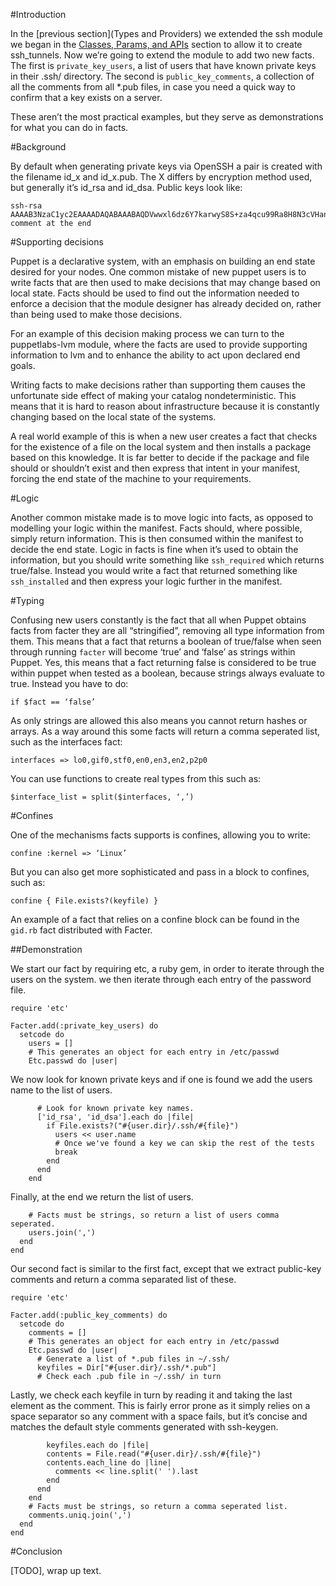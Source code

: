 #Introduction

In the [previous section](Types and Providers) we extended the ssh module we began in the [Classes, Params, and APIs](Same) section to allow it to create ssh_tunnels.  Now we’re going to extend the module to add two new facts.  The first is `private_key_users`, a list of users that have known private keys in their .ssh/ directory.  The second is `public_key_comments`, a collection of all the comments from all *.pub files, in case you need a quick way to confirm that a key exists on a server.

These aren’t the most practical examples, but they serve as demonstrations for what you can do in facts.

#Background

By default when generating private keys via OpenSSH a pair is created with the filename id_x and id_x.pub.  The X differs by encryption method used, but generally it’s id_rsa and id_dsa.  Public keys look like:

```
ssh-rsa AAAAB3NzaC1yc2EAAAADAQABAAABAQDVwwxl6dz6Y7karwyS8S+za4qcu99Ra8H8N3cVHanEB+vuigtbhLOSb+bk6NjxFtC/jF+Usf5FM5fGIYd51L7RE9BbzbKiWb9giFnNqhKWclO5CY4sQTyUyYiJTQKLuVtkmiFeArV+jIuthxm6JrdOeFx8lJpcgGlZjlcBGxp27EbZNGWIlAdvW0ZXy0JqS9M/vj71NBBDfkrpyzAPC0aBa9+FmywOH6HXbyeFooHLOw+mfzP87jwDDQ2yXIehDoC1BsLYXD+j+kdnR0CNltJh1PYOFNpbKQpfnPhfdw4Oc0hZ34n+kfBPavKlbwxoVAoisBWWo4c9ZnUoe2OBRHAX comment at the end
```

#Supporting decisions

Puppet is a declarative system, with an emphasis on building an end state desired for your nodes.  One common mistake of new puppet users is to write facts that are then used to make decisions that may change based on local state.  Facts should be used to find out the information needed to enforce a decision that the module designer has already decided on, rather than being used to make those decisions.

For an example of this decision making process we can turn to the puppetlabs-lvm module, where the facts are used to provide supporting information to lvm and to enhance the ability to act upon declared end goals.

 Writing facts to make decisions rather than supporting them causes the unfortunate side effect of making your catalog nondeterministic. This means that it is hard to reason about infrastructure because it is constantly changing based on the local state of the systems.

A real world example of this is when a new user creates a fact that checks for the existence of a file on the local system and then installs a package based on this knowledge.  It is far better to decide if the package and file should or shouldn’t exist and then express that intent in your manifest, forcing the end state of the machine to your requirements.

#Logic

Another common mistake made is to move logic into facts, as opposed to modelling your logic within the manifest.  Facts should, where possible, simply return information.  This is then consumed within the manifest to decide the end state.  Logic in facts is fine when it’s used to obtain the information, but you should write something like `ssh_required` which returns true/false.  Instead you would write a fact that returned something like `ssh_installed` and then express your logic further in the manifest.

#Typing

Confusing new users constantly is the fact that all when Puppet obtains facts from facter they are all “stringified”, removing all type information from them.  This means that a fact that returns a boolean of true/false when seen through running `facter` will become ‘true’ and ‘false’ as strings within Puppet.  Yes, this means that a fact returning false is considered to be true within puppet when tested as a boolean, because strings always evaluate to true.  Instead you have to do:

```
if $fact == ‘false’
```

As only strings are allowed this also means you cannot return hashes or arrays.  As a way around this some facts will return a comma seperated list, such as the interfaces fact:

```
interfaces => lo0,gif0,stf0,en0,en3,en2,p2p0
```

You can use functions to create real types from this such as:

```
$interface_list = split($interfaces, ‘,’)
```

#Confines

One of the mechanisms facts supports is confines, allowing you to write:

```
confine :kernel => ‘Linux’
```

But you can also get more sophisticated and pass in a block to confines, such as:

```
confine { File.exists?(keyfile) }
```

An example of a fact that relies on a confine block can be found in the `gid.rb` fact distributed with Facter.

##Demonstration

 We start our fact by requiring etc,  a ruby gem, in order to iterate through the users on the system. we then iterate through each entry of the password file.

```
require 'etc'

Facter.add(:private_key_users) do
  setcode do
    users = []
    # This generates an object for each entry in /etc/passwd
    Etc.passwd do |user|
```

 We now look for known private keys and if one is found we add the users name to the list of users.

```
      # Look for known private key names.
      ['id_rsa', 'id_dsa'].each do |file|
        if File.exists?("#{user.dir}/.ssh/#{file}")
          users << user.name
          # Once we've found a key we can skip the rest of the tests
          break
        end
      end
    end
```

Finally, at the end we return the list of users.

```
    # Facts must be strings, so return a list of users comma seperated.
    users.join(',')
  end
end
```

Our second fact is similar to the first fact, except that we extract public-key comments and return a comma separated list of these.

```
require 'etc'

Facter.add(:public_key_comments) do
  setcode do
    comments = []
    # This generates an object for each entry in /etc/passwd
    Etc.passwd do |user|
      # Generate a list of *.pub files in ~/.ssh/
      keyfiles = Dir["#{user.dir}/.ssh/*.pub"]
      # Check each .pub file in ~/.ssh/ in turn

```

Lastly, we check each keyfile in turn by reading it and taking the last element as the comment.  This is fairly error prone as it simply relies on a space separator so any comment with a space fails, but it’s concise and matches the default style comments generated with ssh-keygen.

```
        keyfiles.each do |file|
        contents = File.read("#{user.dir}/.ssh/#{file}")
        contents.each_line do |line|
          comments << line.split(' ').last
        end
      end
    end
    # Facts must be strings, so return a comma seperated list.
    comments.uniq.join(',')
  end
end

```

#Conclusion

[TODO], wrap up text.
